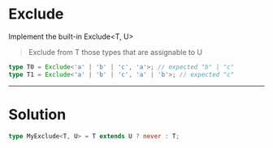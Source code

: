# Exclude

Implement the built-in Exclude<T, U>

> Exclude from T those types that are assignable to U

```ts
type T0 = Exclude<'a' | 'b' | 'c', 'a'>; // expected "b" | "c"
type T1 = Exclude<'a' | 'b' | 'c', 'a' | 'b'>; // expected "c"
```

---

# Solution

```ts
type MyExclude<T, U> = T extends U ? never : T;
```
